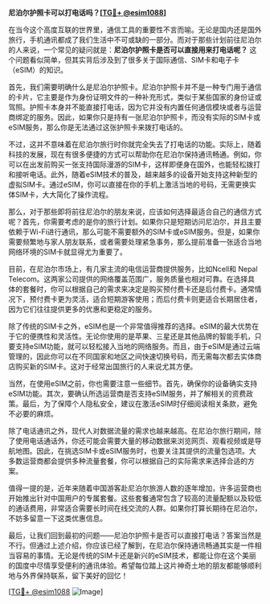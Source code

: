 **尼泊尔护照卡可以打电话吗？[[TG💪+ @esim1088](https://t.me/s/esim1088)]**

在当今这个高度互联的世界里，通信工具的重要性不言而喻。无论是国内还是国外旅行，手机通讯都成了我们生活中不可或缺的一部分。而对于那些计划前往尼泊尔的人来说，一个常见的疑问就是：**尼泊尔护照卡是否可以直接用来打电话呢？** 这个问题看似简单，但其实背后涉及到了很多关于国际通信、SIM卡和电子卡（eSIM）的知识。

首先，我们需要明确什么是尼泊尔护照卡。尼泊尔护照卡并不是一种专门用于通信的卡片，它主要是作为身份证明文件的一种补充形式，类似于某些国家的身份证或驾照。护照卡本身并不能直接打电话，因为它并没有内置任何通信模块或者与运营商绑定的服务。因此，如果你只是持有一张尼泊尔护照卡，而没有实际的SIM卡或eSIM服务，那么你是无法通过这张护照卡来拨打电话的。

不过，这并不意味着在尼泊尔旅行时你就完全失去了打电话的功能。实际上，随着科技的发展，现在有很多便捷的方式可以帮助你在尼泊尔保持通讯畅通。例如，你可以在出发前购买一张支持国际漫游的SIM卡，这样即便身在国外，也能轻松拨打和接听电话。此外，随着eSIM技术的普及，越来越多的设备开始支持这种新型的虚拟SIM卡。通过eSIM，你可以直接在你的手机上激活当地的号码，无需更换实体SIM卡，大大简化了操作流程。

那么，对于那些即将前往尼泊尔的朋友来说，应该如何选择最适合自己的通信方式呢？首先，你需要考虑的是你的旅行计划。如果你只是短期访问尼泊尔，并且主要依赖于Wi-Fi进行通讯，那么可能不需要额外的SIM卡或eSIM服务。但是，如果你需要频繁地与家人朋友联系，或者需要处理紧急事务，那么提前准备一张适合当地网络环境的SIM卡就显得尤为重要了。

目前，在尼泊尔市场上，有几家主流的电信运营商提供服务，比如Ncell和 Nepal Telecom。这两家公司提供的网络覆盖范围广，服务质量也相对可靠。在选择具体的套餐时，你可以根据自己的需求来决定是购买预付费卡还是后付费卡。通常情况下，预付费卡更为灵活，适合短期游客使用；而后付费卡则更适合长期居住者，因为它们往往提供更多的优惠和更稳定的服务。

除了传统的SIM卡之外，eSIM也是一个非常值得推荐的选择。eSIM的最大优势在于它的便携性和灵活性。无论你使用的是苹果、三星还是其他品牌的智能手机，只要支持eSIM功能，就可以轻松接入当地的网络服务。而且，由于eSIM是通过云端管理的，因此你可以在不同国家和地区之间快速切换号码，而无需每次都去实体商店购买新的SIM卡。这对于经常出国旅行的人来说尤其方便。

当然，在使用eSIM之前，你也需要注意一些细节。首先，确保你的设备确实支持eSIM功能。其次，要确认所选运营商是否支持eSIM服务，并了解相关的资费政策。最后，为了保障个人隐私安全，建议在激活eSIM时仔细阅读相关条款，避免不必要的麻烦。

除了电话通讯之外，现代人对数据流量的需求也越来越高。在尼泊尔旅行期间，除了使用电话通话外，你还可能会需要大量的移动数据来浏览网页、观看视频或是导航地图。因此，在挑选SIM卡或eSIM服务时，也要关注其提供的流量包选项。大多数运营商都会提供多种流量套餐，你可以根据自己的实际需求来选择合适的方案。

值得一提的是，近年来随着中国游客赴尼泊尔旅游人数的逐年增加，许多运营商也开始推出针对中国用户的专属套餐。这些套餐通常包含了较高的流量配额以及较低的通话费用，非常适合需要长时间在线交流的人群。如果你打算长期待在尼泊尔，不妨多留意一下这类优惠信息。

最后，让我们回到最初的问题——尼泊尔护照卡是否可以直接打电话？答案当然是不行。但通过上述介绍，你应该已经了解到，在尼泊尔保持通讯畅通其实是一件相当容易的事情。无论是传统的SIM卡还是新兴的eSIM技术，都能让你在这个美丽的国度中尽情享受便利的通讯体验。希望每位踏上这片神奇土地的朋友都能够顺利地与外界保持联系，留下美好的回忆！

[[TG💪+ @esim1088](https://t.me/s/esim1088) ![Image](https://i.postimg.cc/4NQfJmqS/Snipaste-2025-05-13-00-14-12.png)]